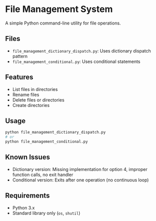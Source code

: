# File Management System

A simple Python command-line utility for file operations.

## Files
- `file_management_dictionary_dispatch.py`: Uses dictionary dispatch pattern
- `file_management_conditional.py`: Uses conditional statements

## Features
- List files in directories
- Rename files
- Delete files or directories
- Create directories

## Usage
```bash
python file_management_dictionary_dispatch.py
# or
python file_management_conditional.py
```

## Known Issues
- Dictionary version: Missing implementation for option 4, improper function calls, no exit handler
- Conditional version: Exits after one operation (no continuous loop)

## Requirements
- Python 3.x
- Standard library only (`os`, `shutil`)
